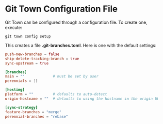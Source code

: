 # Git Town Configuration File

Git Town can be configured through a configuration file. To create one, execute:

```
git town config setup
```

This creates a file **.git-branches.toml**. Here is one with the default
settings:

```toml
push-new-branches = false
ship-delete-tracking-branch = true
sync-upstream = true

[branches]
main = ""             # must be set by user
perennials = []

[hosting]
platform = ""         # defaults to auto-detect
origin-hostname = ""  # defaults to using the hostname in the origin URL

[sync-strategy]
feature-branches = "merge"
perennial-branches = "rebase"
```

